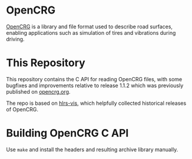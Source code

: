 OpenCRG
=======

[OpenCRG](https://en.wikipedia.org/wiki/OpenCRG) is a library and file format
used to describe road surfaces, enabling applications such as simulation of
tires and vibrations during driving.


This Repository
===============

This repository contains the C API for reading OpenCRG files, with some
bugfixes and improvements relative to release 1.1.2 which was previously
published on [opencrg.org](http://opencrg.org/).

The repo is based on [hlrs-vis](https://github.com/hlrs-vis/opencrg), which
helpfully collected historical releases of OpenCRG.

Building OpenCRG C API
======================

Use `make` and install the headers and resulting archive library manually.
